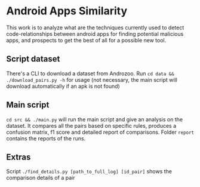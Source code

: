 # Android Apps Similarity

This work is to analyze what are the techniques currently used to detect code-relationships between android apps for finding potential malicious apps, and prospects to get the best of all for a possible new tool.

## Script dataset

There's a CLI to download a dataset from Androzoo. Run `cd data && ./download_pairs.py -h` for usage (not necessary, the main script will download automatically if an apk is not found)

## Main script

`cd src && ./main.py` will run the main script and give an analysis on the dataset. It compares all the pairs based on specific rules, produces a confusion matrix, f1 score and detailed report of comparisons. Folder `report` contains the reports of the runs.


## Extras

Script `./find_details.py [path_to_full_log] [id_pair]` shows the comparison details of a pair